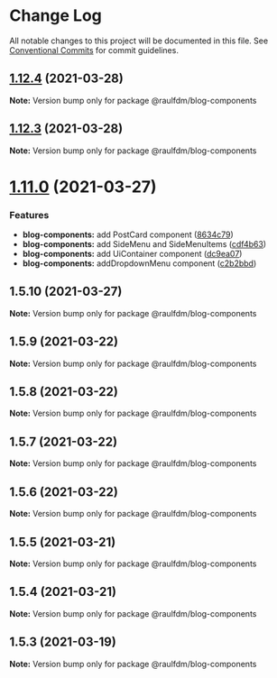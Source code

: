 # Change Log

All notable changes to this project will be documented in this file.
See [Conventional Commits](https://conventionalcommits.org) for commit guidelines.

## [1.12.4](https://github.com/raulfdm/raulmelo-dev-components/compare/@raulfdm/blog-components@1.12.3...@raulfdm/blog-components@1.12.4) (2021-03-28)

**Note:** Version bump only for package @raulfdm/blog-components

## [1.12.3](https://github.com/raulfdm/raulmelo-dev-components/compare/@raulfdm/blog-components@1.11.0...@raulfdm/blog-components@1.12.3) (2021-03-28)

**Note:** Version bump only for package @raulfdm/blog-components

# [1.11.0](https://github.com/raulfdm/raulmelo-dev-components/compare/@raulfdm/blog-components@1.5.10...@raulfdm/blog-components@1.11.0) (2021-03-27)

### Features

- **blog-components:** add PostCard component ([8634c79](https://github.com/raulfdm/raulmelo-dev-components/commit/8634c797b738615b1f76a34f751dc98de48e3ca4))
- **blog-components:** add SideMenu and SideMenuItems ([cdf4b63](https://github.com/raulfdm/raulmelo-dev-components/commit/cdf4b63c3983efb869ee237817dfed5b66ea6e4d))
- **blog-components:** add UiContainer component ([dc9ea07](https://github.com/raulfdm/raulmelo-dev-components/commit/dc9ea070662a31f0628fb9b5157d40f0461e2814))
- **blog-components:** addDropdownMenu component ([c2b2bbd](https://github.com/raulfdm/raulmelo-dev-components/commit/c2b2bbdbc46b2cea7de431b13916ef634dbd1152))

## 1.5.10 (2021-03-27)

**Note:** Version bump only for package @raulfdm/blog-components

## 1.5.9 (2021-03-22)

**Note:** Version bump only for package @raulfdm/blog-components

## 1.5.8 (2021-03-22)

**Note:** Version bump only for package @raulfdm/blog-components

## 1.5.7 (2021-03-22)

**Note:** Version bump only for package @raulfdm/blog-components

## 1.5.6 (2021-03-22)

**Note:** Version bump only for package @raulfdm/blog-components

## 1.5.5 (2021-03-21)

**Note:** Version bump only for package @raulfdm/blog-components

## 1.5.4 (2021-03-21)

**Note:** Version bump only for package @raulfdm/blog-components

## 1.5.3 (2021-03-19)

**Note:** Version bump only for package @raulfdm/blog-components
